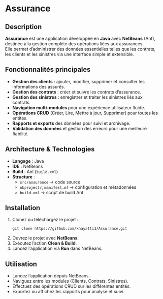# Assurance

##  Description
**Assurance** est une application développée en **Java** avec **NetBeans** (Ant), destinée à la gestion complète des opérations liées aux assurances.  
Elle permet d’administrer des données essentielles telles que les contrats, les clients et les sinistres via une interface simple et extensible.

## Fonctionnalités principales
- **Gestion des clients** : ajouter, modifier, supprimer et consulter les informations des assurés.
- **Gestion des contrats** : créer et suivre les contrats d’assurance.
- **Gestion des sinistres** : enregistrer et traiter les sinistres liés aux contrats.
- **Navigation multi-modules** pour une expérience utilisateur fluide.
- **Opérations CRUD** (Créer, Lire, Mettre à jour, Supprimer) pour toutes les entités.
- **Rapports et exports** des données pour suivi et archivage.
- **Validation des données** et gestion des erreurs pour une meilleure fiabilité.

## Architecture & Technologies
- **Langage** : Java  
- **IDE** : NetBeans  
- **Build** : Ant (`build.xml`)  
- **Structure** :
  - `src/assurance` → code source
  - `nbproject/`, `manifest.mf` → configuration et métadonnées
  - `build.xml` → script de build Ant

## Installation
1. Clonez ou téléchargez le projet :
    ```bash
    git clone https://github.com/khayatti1/Assurance.git
    ```
2. Ouvrez le projet avec **NetBeans**.
3. Exécutez l’action **Clean & Build**.
4. Lancez l’application via **Run** dans NetBeans.

## Utilisation
- Lancez l’application depuis NetBeans.
- Naviguez entre les modules (Clients, Contrats, Sinistres).
- Effectuez des opérations CRUD sur les différentes entités.
- Exportez ou affichez les rapports pour analyse et suivi.
